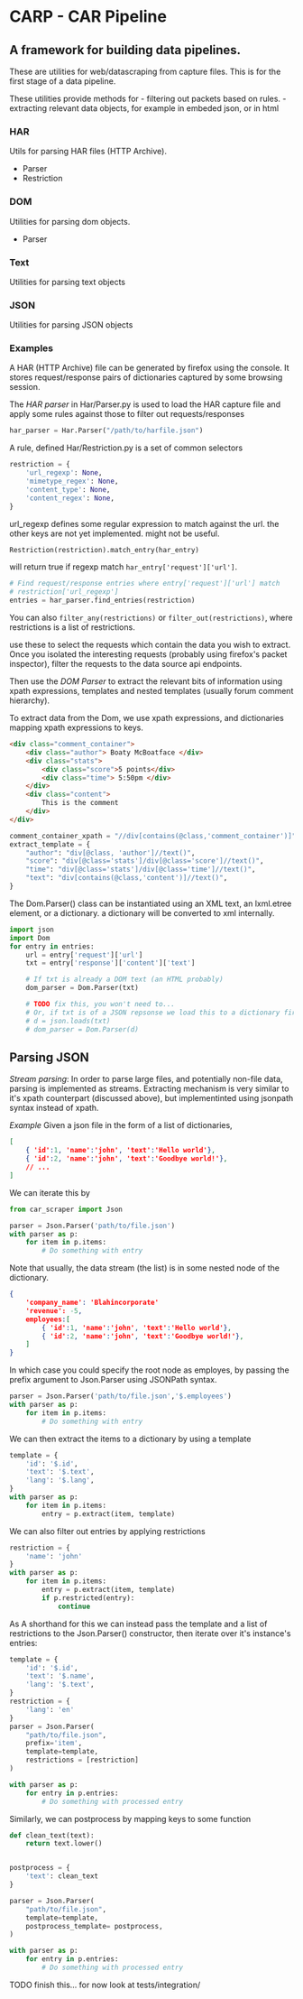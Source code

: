 #  CARP - CAR Pipeline
## A framework for building data pipelines.

These are utilities for web/datascraping from capture files.
This is for the first stage of a data pipeline.

These utilities provide methods for 
    - filtering out packets based on rules.
    - extracting relevant data objects, for example in embeded json, or in html

### HAR
Utils for parsing HAR files (HTTP Archive).

- Parser
- Restriction

### DOM
Utilities for parsing dom objects.

- Parser


### Text 
Utilities for parsing text objects


### JSON
Utilities for parsing JSON objects

### Examples

A HAR (HTTP Archive) file can be generated by firefox using the console.
<CTRL-Shift-e>
It stores request/response pairs of dictionaries captured by some browsing
session.

The *HAR parser* in Har/Parser.py is used to load the HAR capture file and apply
some rules  against those to filter out requests/responses

```python
har_parser = Har.Parser("/path/to/harfile.json")
```

A rule, defined Har/Restriction.py is a set of common selectors
```python
restriction = {
    'url_regexp': None,
    'mimetype_regex': None,
    'content_type': None,
    'content_regex': None,
}
```

url\_regexp defines some regular expression to match against the url.
the other keys are not yet implemented. might not be useful.


``` python
Restriction(restriction).match_entry(har_entry)
```
will return true if regexp match `har_entry['request']['url']`.

```python
# Find request/response entries where entry['request']['url'] match
# restriction['url_regexp']
entries = har_parser.find_entries(restriction)
```

You can also ```filter_any(restrictions)``` or ```filter_out(restrictions)```,
where restrictions is a list of restrictions.

use these to select the requests which contain the data you wish to extract.
Once you isolated the interesting requests (probably using firefox's packet
inspector), filter the requests to the data source api endpoints.

Then use the *DOM Parser* to extract the relevant bits of information using
xpath expressions, templates and nested templates (usually forum comment
hierarchy).

To extract data from the Dom, we use xpath expressions, and dictionaries
mapping xpath expressions to keys.

```html
<div class="comment_container">
    <div class="author"> Boaty McBoatface </div>
    <div class="stats">
        <div class="score">5 points</div>
        <div class="time"> 5:50pm </div>
    </div>
    <div class="content">
        This is the comment
    </div>
</div>
```



```python
comment_container_xpath = "//div[contains(@class,'comment_container')]"
extract_template = {
    "author": "div[@class, 'author']//text()",
    "score": "div[@class='stats']/div[@class='score']//text()",
    "time": "div[@class='stats']/div[@class='time']//text()",
    "text": "div[contains(@class,'content')]//text()",
}
```

The Dom.Parser() class can be instantiated using an XML text, an lxml.etree
element, or a dictionary. a dictionary will be converted to xml internally.

```python
import json
import Dom
for entry in entries:
    url = entry['request']['url']
    txt = entry['response']['content']['text']

    # If txt is already a DOM text (an HTML probably)
    dom_parser = Dom.Parser(txt)

    # TODO fix this, you won't need to...
    # Or, if txt is of a JSON repsonse we load this to a dictionary first.
    # d = json.loads(txt)
    # dom_parser = Dom.Parser(d)
```


## Parsing JSON
_Stream parsing_: In order to parse large files, and potentially non-file data,
parsing is implemented as streams. 
Extracting mechanism is very similar to it's xpath counterpart (discussed
above), but implementinted using jsonpath syntax instead of xpath.


*Example*
Given a json file in the form of a list of dictionaries, 
```json
[
    { 'id':1, 'name':'john', 'text':'Hello world'},
    { 'id':2, 'name':'john', 'text':'Goodbye world!'},
    // ...
]
```

We can iterate this by 

``` python
from car_scraper import Json

parser = Json.Parser('path/to/file.json')
with parser as p:
    for item in p.items:
        # Do something with entry
```

Note that usually, the data stream (the list) is in some nested node of the
dictionary.

``` json
{
    'company_name': 'Blahincorporate'
    'revenue': -5,
    employees:[
        { 'id':1, 'name':'john', 'text':'Hello world'},
        { 'id':2, 'name':'john', 'text':'Goodbye world!'},
    ]
}
```
In which case you could specify the root node as employes, by passing the
prefix argument to Json.Parser using JSONPath syntax.


``` python
parser = Json.Parser('path/to/file.json','$.employees')
with parser as p:
    for item in p.items:
        # Do something with entry
```

We can then extract the items to a dictionary by using a template
```python
template = {
	'id': '$.id',
	'text': '$.text',
	'lang': '$.lang',
}
with parser as p:
    for item in p.items:
        entry = p.extract(item, template)
```

We can also filter out entries by applying restrictions

```python
restriction = {
	'name': 'john'
}
with parser as p:
    for item in p.items:
        entry = p.extract(item, template)
		if p.restricted(entry):
			continue
```

As A shorthand for this we can instead pass the template and a list of
restrictions to the Json.Parser() constructor, then iterate over it's
instance's entries:

```python
template = {
	'id': '$.id',
	'text': '$.name',
	'lang': '$.text',
}
restriction = {
	'lang': 'en'
}
parser = Json.Parser(
    "path/to/file.json",
    prefix='item',
    template=template,
    restrictions = [restriction]
)

with parser as p:
    for entry in p.entries:
        # Do something with processed entry
```

Similarly, we can postprocess by mapping keys to some function

```python
def clean_text(text):
    return text.lower()


postprocess = {
    'text': clean_text
}

parser = Json.Parser(
    "path/to/file.json",
    template=template,
    postprocess_template= postprocess,
)

with parser as p:
    for entry in p.entries:
        # Do something with processed entry
```

TODO finish this... for now look at tests/integration/
